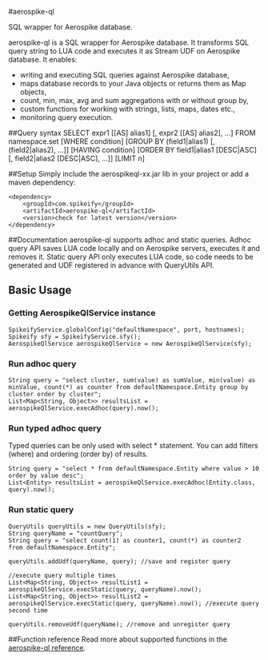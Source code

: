 #aerospike-ql

SQL wrapper for Aerospike database.

aerospike-ql is a SQL wrapper for Aerospike database. It transforms SQL query string to LUA code and executes it as Stream UDF on Aerospike database. It enables:

 - writing and executing SQL queries against Aerospike database,
 - maps database records to your Java objects or returns them as Map objects,
 - count, min, max, avg and sum aggregations with or without group by, 
 - custom functions for working with strings, lists, maps, dates etc.,
 - monitoring query execution.   

##Query syntax
    SELECT expr1 [[AS] alias1] [, expr2 [[AS] alias2], ...]
    FROM namespace.set
    [WHERE condition]
    [GROUP BY (field1|alias1) [, (field2|alias2), ...]]
    [HAVING condition]
    [ORDER BY field1|alias1 [DESC|ASC] [, field2|alias2 [DESC|ASC], ...]]
    [LIMIT n]

##Setup
Simply include the aerospikeql-xx.jar lib in your project or add a maven dependency:

    <dependency>
        <groupId>com.spikeify</groupId>
        <artifactId>aerospike-ql</artifactId>
        <version>check for latest version</version>
    </dependency>


##Documentation
aerospike-ql supports adhoc and static queries. Adhoc query API saves LUA code locally and on Aerospike servers, executes it and removes it. Static query API only executes LUA code, so code needs
   to be generated and UDF registered in advance with QueryUtils API. 

    
## Basic Usage

### Getting AerospikeQlService instance
    SpikeifyService.globalConfig("defaultNamespace", port, hostnames);
    Spikeify sfy = SpikeifyService.sfy();
    AerospikeQlService aerospikeQlService = new AerospikeQlService(sfy);

### Run adhoc query   
    String query = "select cluster, sum(value) as sumValue, min(value) as minValue, count(*) as counter from defaultNamespace.Entity group by cluster order by cluster";
    List<Map<String, Object>> resultsList = aerospikeQlService.execAdhoc(query).now();

### Run typed adhoc query
Typed queries can be only used with select * statement. You can add filters (where) and ordering (order by) of results.

    String query = "select * from defaultNamespace.Entity where value > 10 order by value desc";
    List<Entity> resultsList = aerospikeQlService.execAdhoc(Entity.class, query).now();

### Run static query
    QueryUtils queryUtils = new QueryUtils(sfy);
    String queryName = "countQuery";
    String query = "select count(1) as counter1, count(*) as counter2  from defaultNamespace.Entity";

    queryUtils.addUdf(queryName, query); //save and register query

    //execute query multiple times
    List<Map<String, Object>> resultList1 = aerospikeQlService.execStatic(query, queryName).now(); 
    List<Map<String, Object>> resultList2 = aerospikeQlService.execStatic(query, queryName).now(); //execute query second time

    queryUtils.removeUdf(queryName); //remove and unregister query
    
    
##Function reference
Read more about supported functions in the [aerospike-ql reference](https://docs.google.com/document/d/1ocEWvK1fKjJsUXK0m3XX-9hAnh5JMueypk5a846qLms/edit?usp=sharing).
    

    
    
    
